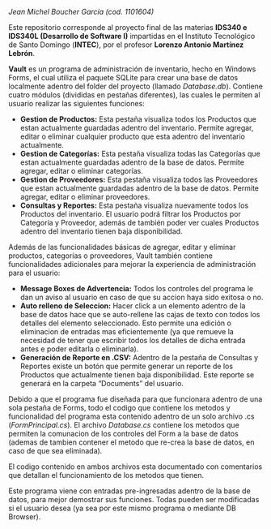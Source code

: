 *Jean Michel Boucher García (cod. 1101604)*

Este repositorio corresponde al proyecto final de las materias **IDS340 e IDS340L (Desarrollo de Software I)** impartidas en el Instituto Tecnológico de Santo Domingo (**INTEC**), por el profesor **Lorenzo Antonio Martínez Lebrón**.

**Vault** es un programa de administración de inventario, hecho en Windows Forms, el cual utiliza el paquete SQLite para crear una base de datos localmente adentro del folder del proyecto (llamado *Database.db*). Contiene cuatro módulos (divididas en pestañas diferentes), las cuales le permiten al usuario realizar las siguientes funciones:
-	**Gestion de Productos:** Esta pestaña visualiza todos los Productos que estan actualmente guardadas adentro del inventario. Permite agregar, editar o eliminar cualquier producto que esta adentro del inventario actualmente.
-	**Gestion de Categorías:** Esta pestaña visualiza todas las Categorías que estan actualmente guardadas adentro de la base de datos. Permite agregar, editar o eliminar categorías.
-	**Gestion de Proveedores:** Esta pestaña visualiza todos las Proveedores que estan actualmente guardadas adentro de la base de datos. Permite agregar, editar o eliminar proveedores.
-	**Consultas y Reportes:** Esta pestaña visualiza nuevamente todos los Productos del inventario. El usuario podrá filtrar los Productos por Categoría y Proveedor, además de también poder ver cuales Productos adentro del inventario tienen baja disponibilidad.

Además de las funcionalidades básicas de agregar, editar y eliminar productos, categorías o proveedores, Vault también contiene funcionalidades adicionales para mejorar la experiencia de administración para el usuario:

-	**Message Boxes de Advertencia:** Todos los controles del programa le dan un aviso al usuario en caso de que su accion haya sido exitosa o no.
-	**Auto relleno de Seleccion:** Hacer click a un elemento adentro de la base de datos hace que se auto-rellene las cajas de texto con todos los detalles del elemento seleccionado. Esto permite una edición o eliminacion de entradas mas eficientemente (ya que remueve la necesidad de tener que escribir todos los detalles de dicha entrada antes e poder editarla o eliminarla).
-	**Generación de Reporte en .CSV:** Adentro de la pestaña de Consultas y Reportes existe un botón que permite generar un reporte de los Productos que actualmente tienen baja disponibilidad. Este reporte se generará en la carpeta “Documents” del usuario.

Debido a que el programa fue diseñada para que funcionara adentro de una sola pestaña de Forms, todo el codigo que contiene los metodos y funcionalidad del programa esta contenido adentro de un solo archivo .cs (*FormPrincipal.cs*). 
El archivo *Database.cs* contiene los metodos que permiten la comunacion de los controles del Form a la base de datos (ademas de tambien contener el metodo que re-crea la base de datos, en caso de que sea eliminada).

El codigo contenido en ambos archivos esta documentado con comentarios que detallan el funcionamiento de los metodos que tienen.

Este programa viene con entradas pre-ingresadas adentro de la base de datos, para mejor demostrar sus funciones. Todas pueden ser modificadas si el usuario desea (ya sea por este mismo programa o mediante DB Browser).



